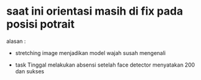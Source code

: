 # saat ini orientasi masih di fix pada posisi potrait 
 alasan :
- stretching image menjadikan model wajah susah mengenali


- task
  Tinggal melakukan absensi setelah face detector menyatakan 200 dan sukses 
